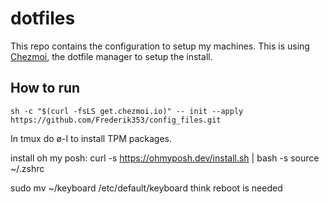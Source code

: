 # dotfiles

This repo contains the configuration to setup my machines. This is using [Chezmoi](https://chezmoi.io), the dotfile manager to setup the install.

## How to run

```sh -c "$(curl -fsLS get.chezmoi.io)" -- init --apply https://github.com/Frederik353/config_files.git```


In tmux do ø-I to install TPM packages.



install oh my posh: 
curl -s https://ohmyposh.dev/install.sh | bash -s
source ~/.zshrc


sudo mv ~/keyboard /etc/default/keyboard
think reboot is needed
